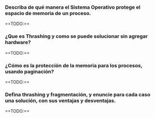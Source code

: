 ### Describa de qué manera el Sistema Operativo protege el espacio de memoria de un proceso.

==TODO:==

### ¿Que es Thrashing y como se puede solucionar sin agregar hardware?

==TODO:==

### ¿Cómo es la protección de la memoria para los procesos, usando paginación?

==TODO:==

### Defina thrashing y fragmentación, y enuncie para cada caso una solución, con sus ventajas y desventajas.

==TODO:==
